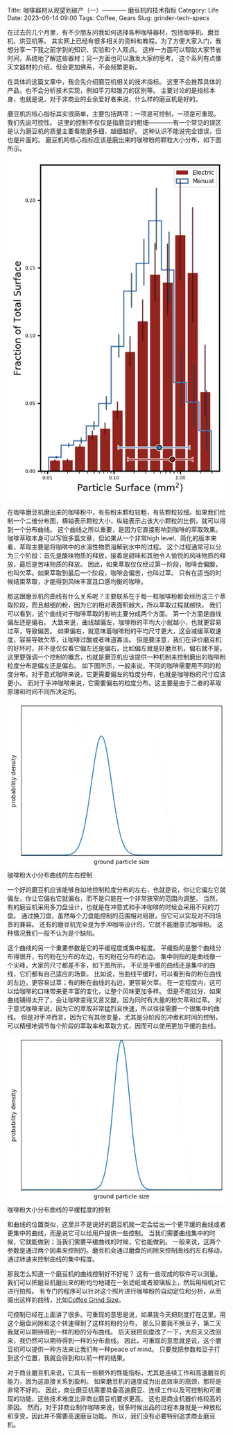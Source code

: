 Title: 咖啡器材从观望到破产（一）———— 磨豆机的技术指标
Category: Life
Date: 2023-06-14 09:00
Tags: Coffee, Gears
Slug: grinder-tech-specs

在过去的几个月里，有不少朋友问我如何选择各种咖啡器材，包括咖啡机、磨豆机、烘豆机等。
其实网上已经有很多相关的资料和教程。为了方便大家入门，我想分享一下我之前学到的知识、实验和个人观点。
这样一方面可以帮助大家节省时间，系统地了解这些器材；另一方面也可以激发大家的思考。
这个系列有点像天文器材的介绍，但会更加佛系，不会频繁更新。

在具体的这篇文章中，我会先介绍磨豆机相关的技术指标。
这里不会推荐具体的产品，也不会分析技术实现，例如平刀和锥刀的区别等。
主要讨论的是指标本身，也就是说，对于非商业的业余爱好者来说，什么样的磨豆机是好的。

磨豆机的核心指标其实很简单，主要包括两项：一项是可控制，一项是可重现。
我们先说可控性。
这里的控制不仅仅是指磨豆的粗细————有一个常见的误区是认为磨豆机的质量主要看能磨多细，越细越好。
这种认识不能说完全错误，但也是片面的。
磨豆机的核心指标应该是磨出来的咖啡粉的颗粒大小分布，如下图所示。

![coffee ground size distribution](images/hg1-quality.png)

在咖啡磨豆机磨出来的咖啡粉中，有些粉末颗粒较粗，有些颗粒较细。如果我们绘制一个二维分布图，横轴表示颗粒大小，纵轴表示占该大小颗粒的比例，就可以得到一个分布曲线。
这个曲线之所以重要，是因为它直接影响到咖啡的萃取效果。
咖啡萃取本身可以写很多篇文章，但如果从一个非常high level、简化的版本来看，萃取主要是将咖啡中的水溶性物质溶解到水中的过程。
这个过程通常可以分为三个阶段：首先是酸味物质的释放，接着是甜味和其他令人愉悦的风味物质的释放，最后是苦味物质的释放。
因此，如果萃取仅仅经过第一阶段，咖啡会偏酸，也叫欠萃。如果萃取到最后一个阶段，咖啡会偏苦，也叫过萃。
只有在适当的时候结束萃取，才能得到风味丰富且口感均衡的咖啡。

那这跟磨豆机的曲线有什么关系呢？主要联系在于每一粒咖啡粉都会经历这三个萃取阶段，而且越细的粉，因为它的相对表面积越大，所以萃取过程就越快。
我们可以看到，这个曲线对于咖啡萃取的影响主要分成两个方面。
第一个方面是曲线偏左还是偏右。
大致来说，曲线越偏左，咖啡粉的平均大小就越小，也就更容易过萃，导致偏苦。
如果偏右，就意味着咖啡粉的平均尺寸更大，这会减缓萃取速度，容易导致欠萃，让咖啡过酸或者味道寡淡。
但是要注意，我们在评价磨豆机的好坏时，并不是仅仅看它偏左还是偏右，比如偏左就是好磨豆机，偏右就不是。
这里要强调一个控制的概念，也就是磨豆机应该提供一种机制来控制磨出的咖啡粉粒度分布是偏左还是偏右。
如下图所示，一般来说，不同的咖啡需要用不同的粒度分布。对于意式咖啡来说，它更需要偏左的粒度分布，也就是咖啡粉的尺寸应该更小。
而对于手冲咖啡来说，它需要偏右的粒度分布。这主要是由于二者的萃取原理和时间不同所决定的。

![Curve shifting left and right](images/coffee_grinder_mean.gif)
咖啡粉大小分布曲线的左右控制

一个好的磨豆机应该能够自如地控制粒度分布的左右，也就是说，你让它偏左它就偏左，你让它偏右它就偏右，而不是只能在一个非常狭窄的范围内调整。
当然，有的磨豆机采用多刀盘设计，也就是在冲意式和手冲咖啡的时候会采用不同的刀盘。
通过换刀盘，虽然每个刀盘能控制的范围相对局限，但它可以实现对不同场景的兼容。
还有的磨豆机完全是为手冲咖啡设计的，它就不能磨意式咖啡粉。
这种情况我们一般不认为是个缺陷。

这个曲线的另一个重要参数是它的平缓程度或集中程度。
平缓指的是整个曲线分布得很开，有的粉在分布的左边，有的粉在分布的右边。
集中则指的是曲线像一个尖峰，大家的尺寸都差不多，如下图所示。
不论是平缓的曲线还是集中的曲线，它们都有自己适应的场景。
比如说，当曲线平缓时，可以看到有的粉在曲线的左边，更容易过萃；有的粉在曲线的右边，更容易欠萃。
在一定程度内，这可以给咖啡的口味带来更丰富的变化，让整个风味更加多样。
但是不能过分，如果曲线铺得太开了，会让咖啡变得又苦又酸，因为同时有大量的粉欠萃和过萃。
对于意式咖啡来说，因为它的萃取非常猛烈且快速，所以往往需要一个很集中的曲线。
但是对手冲而言，因为它有其他变量，尤其是分阶段的冲煮和时间的控制，可以精细地调节每个阶段的萃取率和萃取方式，因而可以使用更加平缓的曲线。

![Curve changing standard deviation](images/coffee_grinder_std.gif)
咖啡粉大小分布曲线的平缓程度的控制

和曲线的位置类似，这里并不是说好的磨豆机就一定会给出一个更平缓的曲线或者更集中的曲线，而是说它可以给用户提供一些控制。
当我们需要曲线集中的时候，它就能做到；当我们需要平缓曲线的时候，它也能做到。
一般来说，这两个参数是通过两个因素来控制的。磨豆机会通过磨盘的间隙来控制曲线的左右移动，通过转速来控制曲线的集中程度。

那我怎么知道一个磨豆机的曲线控制好不好呢？
这有一些现成的软件可以测量。
我们可以把磨豆机磨出来的粉均匀地铺在一张滤纸或者玻璃板上，然后用相机对它进行拍照。
有专门的程序可以针对这个照片进行咖啡粉的自动定位和分析，从而画出这样的曲线，比如[Coffee Grind Size](https://github.com/jgagneastro/coffeegrindsize)。

可控制已经在上面讲了很多。可重现的意思是说，如果我今天把刻度打在这里，用这个磨盘间隙和这个转速得到了这样的粉的分布，
那么只要我不换豆子，第二天我就可以期待得到一样的粉的分布曲线。
后天我把刻度改了一下，大后天又改回来，我仍然可以期待得到一样的分布曲线。
因此，可重现的意思就是说，这个磨豆机可以提供一种方法来让我们有一种peace of mind。
只要我把参数和豆子打到这个位置，我就会得到和以前一样的结果。

对于商业磨豆机来说，它具有一些额外的性能指标，尤其是连续工作和高速磨豆的能力，因为这直接关系到盈利。
如果磨豆机的速度成为出品效率的瓶颈，那将是非常不好的。
因此，商业磨豆机需要具备高速磨豆、连续工作以及可控制和可重现的功能，这些技术难度比非商业磨豆机要求更高。
这也是商业机器价格较高的原因。
然而，对于非商业制作咖啡来说，很多时候出品的过程本身就是一种放松和享受，因此并不需要高速磨豆功能。
所以，我们没有必要特别追求商业磨豆机。